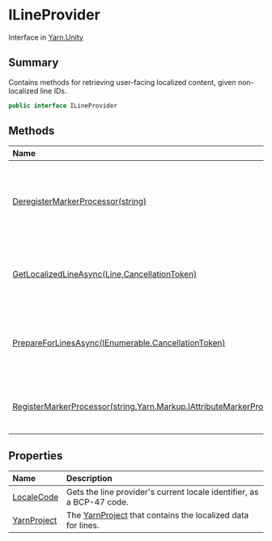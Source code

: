 # ILineProvider

Interface in [Yarn.Unity](/docs/api/csharp/yarn.unity.md)

## Summary


Contains methods for retrieving user-facing localized content, given
non-localized line IDs.


```csharp
public interface ILineProvider
```

## Methods

|Name|Description|
|:---|:---|
|[DeregisterMarkerProcessor(string)](/docs/api/csharp/yarn.unity.ilineprovider.deregistermarkerprocessor.md)|Removes all marker processors that handle markers named  `attributeName` .|
|[GetLocalizedLineAsync(Line,CancellationToken)](/docs/api/csharp/yarn.unity.ilineprovider.getlocalizedlineasync.md)|Prepares and returns a  <a href="yarn.unity.localizedline.md">LocalizedLine</a>  from the specified <a href="yarn.line.md">Line</a> .|
|[PrepareForLinesAsync(IEnumerable<string>,CancellationToken)](/docs/api/csharp/yarn.unity.ilineprovider.prepareforlinesasync.md)|Signals to the line provider that lines with the provided line IDs may be presented shortly.|
|[RegisterMarkerProcessor(string,Yarn.Markup.IAttributeMarkerProcessor)](/docs/api/csharp/yarn.unity.ilineprovider.registermarkerprocessor.md)|Adds a new marker processor to the line provider.|

## Properties

|Name|Description|
|:---|:---|
|[LocaleCode](/docs/api/csharp/yarn.unity.ilineprovider.localecode.md)|Gets the line provider's current locale identifier, as a BCP-47 code.|
|[YarnProject](/docs/api/csharp/yarn.unity.ilineprovider.yarnproject.md)|The  <a href="yarn.unity.ilineprovider.yarnproject.md">YarnProject</a>  that contains the localized data for lines.|

